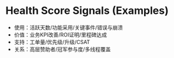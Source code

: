 # Health Score Signals (Examples)

- 使用：活跃天数/功能采用/关键事件/错误与崩溃
- 价值：业务KPI改善/ROI证明/里程碑达成
- 支持：工单量/优先级/升级/CSAT
- 关系：高层赞助者/冠军参与度/多线程覆盖
